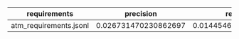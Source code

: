 | requirements | precision | recall | f1 | initial_violations | final_violations | iterations | iter_1 | iter_2 | iter_3 | iter_gt3 | prompts_per_iteration | prompt_success_rate | shacl_conforms_rate | runs | cq_pass_rate |
|---|---|---|---|---|---|---|---|---|---|---|---|---|---|---|---|
| atm_requirements.jsonl | 0.026731470230862697 | 0.01445466491458607 | 0.018763326226012792 | 0 | 0 | 0 | 1 | 0 | 0 | 0 | 0.0 | 0.0 | 1.0 | 1 | 0.0 |
